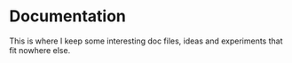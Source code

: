 # Documentation
This is where I keep some interesting doc files, ideas and experiments that fit nowhere else.
